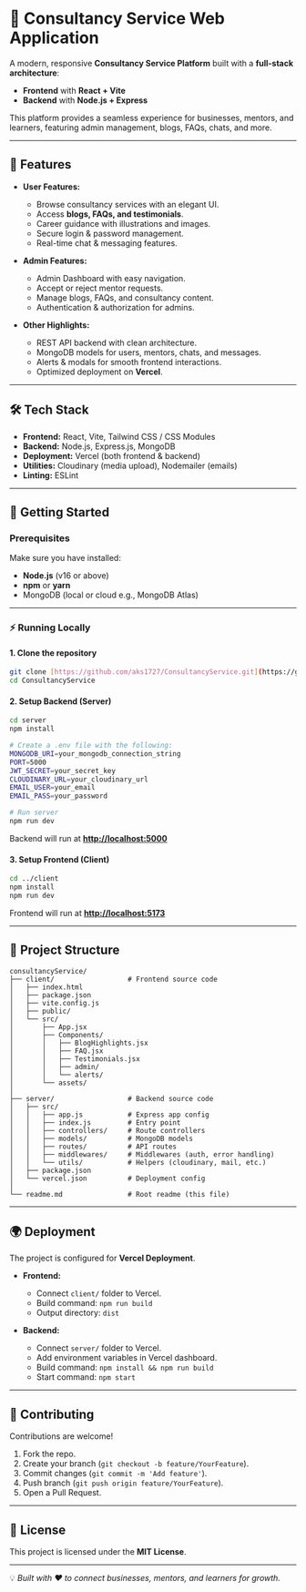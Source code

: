 # 🌟 Consultancy Service Web Application

A modern, responsive **Consultancy Service Platform** built with a **full-stack architecture**:

* **Frontend** with **React + Vite**
* **Backend** with **Node.js + Express**

This platform provides a seamless experience for businesses, mentors, and learners, featuring admin management, blogs, FAQs, chats, and more.

---

## 📌 Features

* **User Features:**

  * Browse consultancy services with an elegant UI.
  * Access **blogs, FAQs, and testimonials**.
  * Career guidance with illustrations and images.
  * Secure login & password management.
  * Real-time chat & messaging features.

* **Admin Features:**

  * Admin Dashboard with easy navigation.
  * Accept or reject mentor requests.
  * Manage blogs, FAQs, and consultancy content.
  * Authentication & authorization for admins.

* **Other Highlights:**

  * REST API backend with clean architecture.
  * MongoDB models for users, mentors, chats, and messages.
  * Alerts & modals for smooth frontend interactions.
  * Optimized deployment on **Vercel**.

---

## 🛠 Tech Stack

* **Frontend:** React, Vite, Tailwind CSS / CSS Modules
* **Backend:** Node.js, Express.js, MongoDB
* **Deployment:** Vercel (both frontend & backend)
* **Utilities:** Cloudinary (media upload), Nodemailer (emails)
* **Linting:** ESLint

---

## 🚀 Getting Started

### Prerequisites

Make sure you have installed:

* **Node.js** (v16 or above)
* **npm** or **yarn**
* MongoDB (local or cloud e.g., MongoDB Atlas)

---

### ⚡ Running Locally

#### 1. Clone the repository

```bash
git clone [https://github.com/aks1727/ConsultancyService.git](https://github.com/aks1727/ConsultancyService.git)
cd ConsultancyService
```

#### 2. Setup Backend (Server)

```bash
cd server
npm install

# Create a .env file with the following:
MONGODB_URI=your_mongodb_connection_string
PORT=5000
JWT_SECRET=your_secret_key
CLOUDINARY_URL=your_cloudinary_url
EMAIL_USER=your_email
EMAIL_PASS=your_password

# Run server
npm run dev
```

Backend will run at **[http://localhost:5000](http://localhost:5000)**

#### 3. Setup Frontend (Client)

```bash
cd ../client
npm install
npm run dev
```

Frontend will run at **[http://localhost:5173](http://localhost:5173)**

---

## 📂 Project Structure

```
consultancyService/
├── client/                  # Frontend source code
│   ├── index.html
│   ├── package.json
│   ├── vite.config.js
│   ├── public/
│   └── src/
│       ├── App.jsx
│       ├── Components/
│       │   ├── BlogHighlights.jsx
│       │   ├── FAQ.jsx
│       │   ├── Testimonials.jsx
│       │   ├── admin/
│       │   └── alerts/
│       └── assets/
│
├── server/                  # Backend source code
│   ├── src/
│   │   ├── app.js           # Express app config
│   │   ├── index.js         # Entry point
│   │   ├── controllers/     # Route controllers
│   │   ├── models/          # MongoDB models
│   │   ├── routes/          # API routes
│   │   ├── middlewares/     # Middlewares (auth, error handling)
│   │   └── utils/           # Helpers (cloudinary, mail, etc.)
│   ├── package.json
│   └── vercel.json          # Deployment config
│
└── readme.md                # Root readme (this file)
```

---

## 🌍 Deployment

The project is configured for **Vercel Deployment**.

* **Frontend:**

  * Connect `client/` folder to Vercel.
  * Build command: `npm run build`
  * Output directory: `dist`

* **Backend:**

  * Connect `server/` folder to Vercel.
  * Add environment variables in Vercel dashboard.
  * Build command: `npm install && npm run build`
  * Start command: `npm start`

---

## 🤝 Contributing

Contributions are welcome!

1. Fork the repo.
2. Create your branch (`git checkout -b feature/YourFeature`).
3. Commit changes (`git commit -m 'Add feature'`).
4. Push branch (`git push origin feature/YourFeature`).
5. Open a Pull Request.

---

## 📜 License

This project is licensed under the **MIT License**.

---

💡 *Built with ❤️ to connect businesses, mentors, and learners for growth.*
